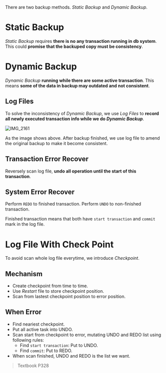 There are two backup methods. _Static Backup_ and _Dynamic Backup_.

# Static Backup

_Static Backup_ requires __there is no any transaction running in db system__. This could __promise that the backuped copy must be consistency__.

# Dynamic Backup

_Dynamic Backup_ __running while there are some active transaction__. This means __some of the data in backup may outdated and not consistent__.

## Log Files

To solve the inconsistency of _Dynamic Backup_, we use _Log Files_ to __record all newly executed transaction info while we do _Dynamic Backup___.

![IMG_2161](https://github.com/Oya-Learning-Notes/SQL-Learning-Note/assets/61616918/e9a163f0-7373-496e-bfcf-a83ee63c4f55)

As the image shows above. After backup finished, we use log file to amend the original backup to make it become consistent.

## Transaction Error Recover

Reversely scan log file, __undo all operation until the start of this transaction__.

## System Error Recover

Perform `REDO` to finished transaction. Perform `UNDO` to non-finished transaction.

Finished transaction means that both have `start transaction` and `commit` mark in the log file.

# Log File With Check Point

To avoid scan whole log file everytime, we introduce _Checkpoint_.

## Mechanism

- Create checkpoint from time to time.
- Use _Restart_ file to store checkpoint position.
- Scan from lastest checkpoint position to error position.

## When Error

- Find neariest checkpoint.
- Put all active task into UNDO.
- Scan start from checkpoint to error, mutating UNDO and REDO list using following rules:
    - Find `start transaction`: Put to UNDO.
    - Find `commit`: Put to REDO.
- When scan finished, UNDO and REDO is the list we want.

> Textbook P328